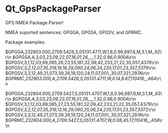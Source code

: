 # Qt_GpsPackageParser
GPS NMEA Package Parser!

NMEA suported sentences: GPGGA, GPGSA, GPGSV, and GPRMC.

Package examples: 

$GPGGA,232803.000,2709.5426,S,05131.4711,W,1,8,0.96,697.8,M,3.1,M,,*62\r\n
$GPGSA,A,3,03,23,09,22,07,16,01,26,,,,,1.32,0.96,0.90*0A\r\n
$GPGSV,3,1,12,03,69,085,26,23,55,181,32,09,42,233,21,22,35,057,43*78\r\n
$GPGSV,3,2,12,07,35,319,19,16,29,090,24,06,24,235,17,01,23,357,33*79\r\n
$GPGSV,3,3,12,49,21,073,39,26,19,120,24,11,07,001,,30,07,321,29*7A\r\n
$GPRMC,232803.000,A,2709.5426,S,05131.4711,W,0.14,6.67,110416,,,A*64\r\n

$GPGGA,232804.000,2709.5427,S,05131.4707,W,1,8,0.96,697.8,M,3.1,M,,*63\r\n
$GPGSA,A,3,03,23,09,22,07,16,01,26,,,,,1.32,0.96,0.90*0A\r\n
$GPGSV,3,1,12,03,69,085,27,23,55,181,32,09,42,233,21,22,35,057,43*79\r\n
$GPGSV,3,2,12,07,35,319,13,16,29,090,25,06,24,235,17,01,23,357,33*72\r\n
$GPGSV,3,3,12,49,21,073,39,26,19,120,24,11,07,001,,30,07,321,29*7A\r\n
$GPRMC,232804.000,A,2709.5427,S,05131.4707,W,0.08,45.17,110416,,,A*58\r\n

